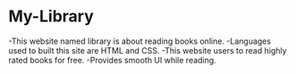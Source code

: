 # My-Library
-This website named library is about reading books online. -Languages used to built this site are HTML and CSS. -This website users to read highly rated books for free. -Provides smooth UI while reading. 
